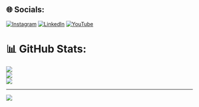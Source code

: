
## 🌐 Socials:
[![Instagram](https://img.shields.io/badge/Instagram-%23E4405F.svg?logo=Instagram&logoColor=white)](https://instagram.com/diandra6695) [![LinkedIn](https://img.shields.io/badge/LinkedIn-%230077B5.svg?logo=linkedin&logoColor=white)](https://linkedin.com/in/diandraaditya) [![YouTube](https://img.shields.io/badge/YouTube-%23FF0000.svg?logo=YouTube&logoColor=white)](https://youtube.com/@diandrarullyaditya6537) 

# 📊 GitHub Stats:
![](https://github-readme-stats.vercel.app/api?username=diandra6695&theme=dark&hide_border=true&include_all_commits=true&count_private=true)<br/>
![](https://github-readme-streak-stats.herokuapp.com/?user=diandra6695&theme=dark&hide_border=true)<br/>
![](https://github-readme-stats.vercel.app/api/top-langs/?username=diandra6695&theme=dark&hide_border=true&include_all_commits=true&count_private=true&layout=compact)

---
[![](https://visitcount.itsvg.in/api?id=diandra6695&icon=0&color=0)](https://visitcount.itsvg.in)
